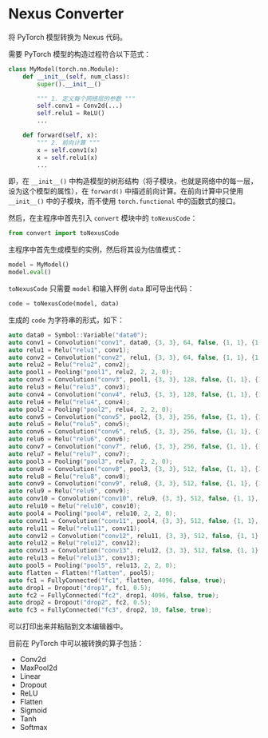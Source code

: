 # Nexus Converter

将 PyTorch 模型转换为 Nexus 代码。

需要 PyTorch 模型的构造过程符合以下范式：
```python
class MyModel(torch.nn.Module):
    def __init__(self, num_class):
        super().__init__()

        """ 1. 定义每个网络层的参数 """
        self.conv1 = Conv2d(...)
        self.relu1 = ReLU()
        ...

    def forward(self, x):
        """ 2. 前向计算 """
        x = self.conv1(x)
        x = self.relu1(x)
        ...
```
即，在 `__init__()` 中构造模型的树形结构（将子模块，也就是网络中的每一层，设为这个模型的属性），在 `forward()` 中描述前向计算。在前向计算中只使用 `__init__()` 中的子模块，而不使用 `torch.functional` 中的函数式的接口。

然后，在主程序中首先引入 `convert` 模块中的 `toNexusCode`：
```python
from convert import toNexusCode
```
主程序中首先生成模型的实例，然后将其设为估值模式：
```python
model = MyModel()
model.eval()
```
`toNexusCode` 只需要 `model` 和输入样例 `data` 即可导出代码：
```python
code = toNexusCode(model, data)
```
生成的 `code` 为字符串的形式，如下：
```cpp
auto data0 = Symbol::Variable("data0");
auto conv1 = Convolution("conv1", data0, {3, 3}, 64, false, {1, 1}, {1, 1}, {1, 1});
auto relu1 = Relu("relu1", conv1);
auto conv2 = Convolution("conv2", relu1, {3, 3}, 64, false, {1, 1}, {1, 1}, {1, 1});
auto relu2 = Relu("relu2", conv2);
auto pool1 = Pooling("pool1", relu2, 2, 2, 0);
auto conv3 = Convolution("conv3", pool1, {3, 3}, 128, false, {1, 1}, {1, 1}, {1, 1});
auto relu3 = Relu("relu3", conv3);
auto conv4 = Convolution("conv4", relu3, {3, 3}, 128, false, {1, 1}, {1, 1}, {1, 1});
auto relu4 = Relu("relu4", conv4);
auto pool2 = Pooling("pool2", relu4, 2, 2, 0);
auto conv5 = Convolution("conv5", pool2, {3, 3}, 256, false, {1, 1}, {1, 1}, {1, 1});
auto relu5 = Relu("relu5", conv5);
auto conv6 = Convolution("conv6", relu5, {3, 3}, 256, false, {1, 1}, {1, 1}, {1, 1});
auto relu6 = Relu("relu6", conv6);
auto conv7 = Convolution("conv7", relu6, {3, 3}, 256, false, {1, 1}, {1, 1}, {1, 1});
auto relu7 = Relu("relu7", conv7);
auto pool3 = Pooling("pool3", relu7, 2, 2, 0);
auto conv8 = Convolution("conv8", pool3, {3, 3}, 512, false, {1, 1}, {1, 1}, {1, 1});
auto relu8 = Relu("relu8", conv8);
auto conv9 = Convolution("conv9", relu8, {3, 3}, 512, false, {1, 1}, {1, 1}, {1, 1});
auto relu9 = Relu("relu9", conv9);
auto conv10 = Convolution("conv10", relu9, {3, 3}, 512, false, {1, 1}, {1, 1}, {1, 1});
auto relu10 = Relu("relu10", conv10);
auto pool4 = Pooling("pool4", relu10, 2, 2, 0);
auto conv11 = Convolution("conv11", pool4, {3, 3}, 512, false, {1, 1}, {1, 1}, {1, 1});
auto relu11 = Relu("relu11", conv11);
auto conv12 = Convolution("conv12", relu11, {3, 3}, 512, false, {1, 1}, {1, 1}, {1, 1});
auto relu12 = Relu("relu12", conv12);
auto conv13 = Convolution("conv13", relu12, {3, 3}, 512, false, {1, 1}, {1, 1}, {1, 1});
auto relu13 = Relu("relu13", conv13);
auto pool5 = Pooling("pool5", relu13, 2, 2, 0);
auto flatten = Flatten("flatten", pool5);
auto fc1 = FullyConnected("fc1", flatten, 4096, false, true);
auto drop1 = Dropout("drop1", fc1, 0.5);
auto fc2 = FullyConnected("fc2", drop1, 4096, false, true);
auto drop2 = Dropout("drop2", fc2, 0.5);
auto fc3 = FullyConnected("fc3", drop2, 10, false, true);
```
可以打印出来并粘贴到文本编辑器中。

目前在 PyTorch 中可以被转换的算子包括：
- Conv2d
- MaxPool2d
- Linear
- Dropout
- ReLU
- Flatten
- Sigmoid
- Tanh
- Softmax